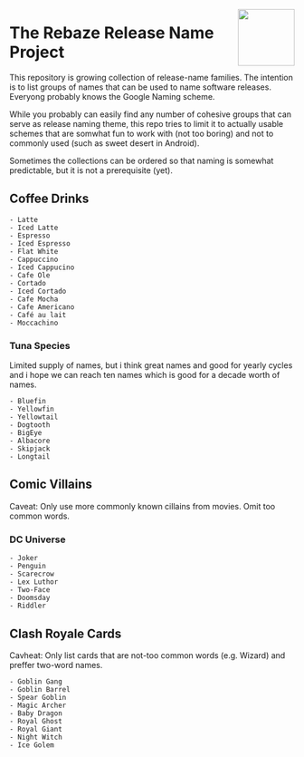 [<img src="https://www.rebaze.com/assets/Rebaze_icon_colors_tbg.png" align="right" width="100">](https://rebaze.com)

# The Rebaze Release Name Project

This repository is growing collection of release-name families.
The intention is to list groups of names that can be used to name software releases.
Everyong probably knows the Google Naming scheme.

While you probably can easily find any number of cohesive groups that can serve as release naming theme, this repo tries to limit it to actually usable schemes that are somwhat fun to work with (not too boring) and not to commonly used (such as sweet desert in Android).

Sometimes the collections can be ordered so that naming is somewhat predictable, but it is not a prerequisite (yet).

## Coffee Drinks

    - Latte
    - Iced Latte
    - Espresso
    - Iced Espresso
    - Flat White
    - Cappuccino
    - Iced Cappucino
    - Cafe Ole
    - Cortado
    - Iced Cortado
    - Cafe Mocha
    - Cafe Americano
    - Café au lait
    - Moccachino
    
### Tuna Species
Limited supply of names, but i think great names and good for yearly cycles and i hope we can reach ten names which is good for a decade worth of names.

    - Bluefin
    - Yellowfin
    - Yellowtail
    - Dogtooth
    - BigEye
    - Albacore
    - Skipjack
    - Longtail

## Comic Villains

Caveat: Only use more commonly known cillains from movies. Omit too common words.

### DC Universe

    - Joker
    - Penguin
    - Scarecrow
    - Lex Luthor
    - Two-Face
    - Doomsday
    - Riddler

## Clash Royale Cards

Cavheat: Only list cards that are not-too common words (e.g. Wizard) and preffer two-word names.

    - Goblin Gang
    - Goblin Barrel
    - Spear Goblin
    - Magic Archer
    - Baby Dragon
    - Royal Ghost
    - Royal Giant
    - Night Witch
    - Ice Golem
